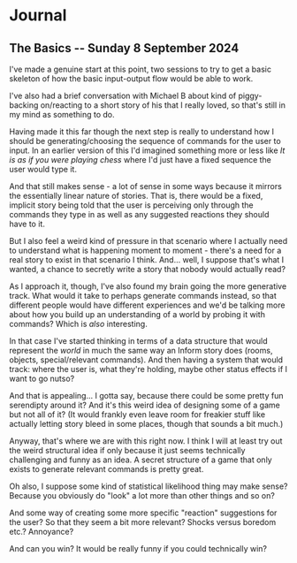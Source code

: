 # Journal

## The Basics -- Sunday 8 September 2024

I've made a genuine start at this point, two sessions to try to get a basic skeleton of how the basic input-output flow would be able to work.

I've also had a brief conversation with Michael B about kind of piggy-backing on/reacting to a short story of his that I really loved, so that's still in my mind as something to do.

Having made it this far though the next step is really to understand how I should be generating/choosing the sequence of commands for the user to input. In an earlier version of this I'd imagined something more or less like *It is as if you were playing chess* where I'd just have a fixed sequence the user would type it.

And that still makes sense - a lot of sense in some ways because it mirrors the essentially linear nature of stories. That is, there would be a fixed, implicit story being told that the user is perceiving only through the commands they type in as well as any suggested reactions they should have to it.

But I also feel a weird kind of pressure in that scenario where I actually need to understand what is happening moment to moment - there's a need for a real story to exist in that scenario I think. And... well, I suppose that's what I wanted, a chance to secretly write a story that nobody would actually read?

As I approach it, though, I've also found my brain going the more generative track. What would it take to perhaps generate commands instead, so that different people would have different experiences and we'd be talking more about how you build up an understanding of a world by probing it with commands? Which is *also* interesting.

In that case I've started thinking in terms of a data structure that would represent the *world* in much the same way an Inform story does (rooms, objects, special/relevant commands). And then having a system that would track: where the user is, what they're holding, maybe other status effects if I want to go nutso?

And that is appealing... I gotta say, because there could be some pretty fun serendipty around it? And it's this weird idea of designing some of a game but not all of it? (It would frankly even leave room for freakier stuff like actually letting story bleed in some places, though that sounds a bit much.)

Anyway, that's where we are with this right now. I think I will at least try out the weird structural idea if only because it just seems technically challenging and funny as an idea. A secret structure of a game that only exists to generate relevant commands is pretty great.

Oh also, I suppose some kind of statistical likelihood thing may make sense? Because you obviously do "look" a lot more than other things and so on?

And some way of creating some more specific "reaction" suggestions for the user? So that they seem a bit more relevant? Shocks versus boredom etc.? Annoyance?

And can you win? It would be really funny if you could technically win?